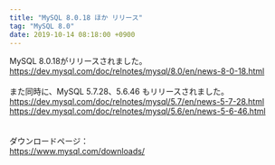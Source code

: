 ```yaml
---
title: "MySQL 8.0.18 ほか リリース"
tag: "MySQL 8.0"
date: 2019-10-14 08:18:00 +0900
---
```


MySQL 8.0.18がリリースされました。<br>
https://dev.mysql.com/doc/relnotes/mysql/8.0/en/news-8-0-18.html<br>
<br>
また同時に、MySQL 5.7.28、5.6.46 もリリースされました。<br>
https://dev.mysql.com/doc/relnotes/mysql/5.7/en/news-5-7-28.html<br>
https://dev.mysql.com/doc/relnotes/mysql/5.6/en/news-5-6-46.html<br>
<br>
<br>
ダウンロードページ：<br>
https://www.mysql.com/downloads/<br>
<br>
